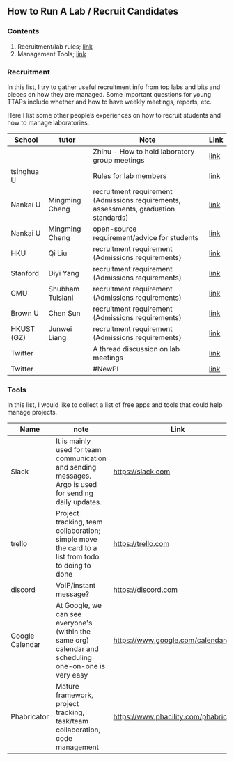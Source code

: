 ## How to Run A Lab / Recruit Candidates

### Contents
1. Recruitment/lab rules; [link](#recruitment)
2. Management Tools; [link](#tools)


### Recruitment

In this list, I try to gather useful recruitment info from top labs and bits and pieces on how they are managed. Some important questions for young TTAPs include whether and how to have weekly meetings, reports, etc.

Here I list some other people’s experiences on how to recruit students and how to manage laboratories.


| School       | tutor           | Note                                               | Link                                                                                                                                                                              |
|------------|----------------|----------------------------------------------------|-----------------------------------------------------------------------------------------------------------------------------------------------------------------------------------|
|            |                | Zhihu - How to hold laboratory group meetings                            | [link](https://www.zhihu.com/question/22215108?utm_source=wechat_session&utm_medium=social&utm_oi=1011005853909884928&utm_content=group3_supplementQuestions&utm_campaign=shareopn)       |
| tsinghua U |                | Rules for lab members                              | [link](https://www.zhihu.com/question/510167831/answer/2618083563?utm_source=wechat_session&utm_medium=social&utm_oi=1011005853909884928&utm_content=group3_Answer&utm_campaign=shareopn) |
| Nankai U   | Mingming Cheng | recruitment requirement (Admissions requirements, assessments, graduation standards) | [link](https://mmcheng.net/recruit/)                                                                                                                                                      |
|Nankai U	|Mingming Cheng 	|open-source requirement/advice for students	|[link](https://mmcheng.net/notice/)|
|HKU	|Qi Liu 	|recruitment requirement (Admissions requirements)	|[link](https://leuchine.github.io/post/recruitment/)|
|Stanford	|Diyi Yang 	|recruitment requirement (Admissions requirements)	|[link](https://cs.stanford.edu/~diyiy/getinvolved.html)|
|CMU	|Shubham Tulsiani	|recruitment requirement (Admissions requirements)	|[link](https://shubhtuls.github.io/)|
|Brown U	| Chen Sun	|recruitment requirement (Admissions requirements)	|[link](https://chensun.me/application.html)|
|HKUST (GZ)	| Junwei Liang	|recruitment requirement (Admissions requirements)	|[link](https://junweiliang.me/letter.html)|
|Twitter	| | A thread discussion on lab meetings	|[link](https://twitter.com/adjiboussodieng/status/1569471796839354370)|
|Twitter	| | #NewPI	|[link](https://twitter.com/hashtag/NewPI)|

### Tools

In this list, I would like to collect a list of free apps and tools that could help manage projects.

| Name            | note                                                                                                   | Link                             |
|-----------------|--------------------------------------------------------------------------------------------------------|----------------------------------|
| Slack           | It is mainly used for team communication and sending messages. Argo is used for sending daily updates.                                                   | https://slack.com                |
| trello          | Project tracking, team collaboration; simple move the card to a list from todo to doing to done    | https://trello.com               |
| discord         | VoIP/instant message?                                                                                  | https://discord.com              |
| Google Calendar | At Google, we can see everyone's (within the same org) calendar and scheduling one-on-one is very easy | https://www.google.com/calendar/ |
| Phabricator          | Mature framework, project tracking, task/team collaboration, code management    | https://www.phacility.com/phabricator/               |

